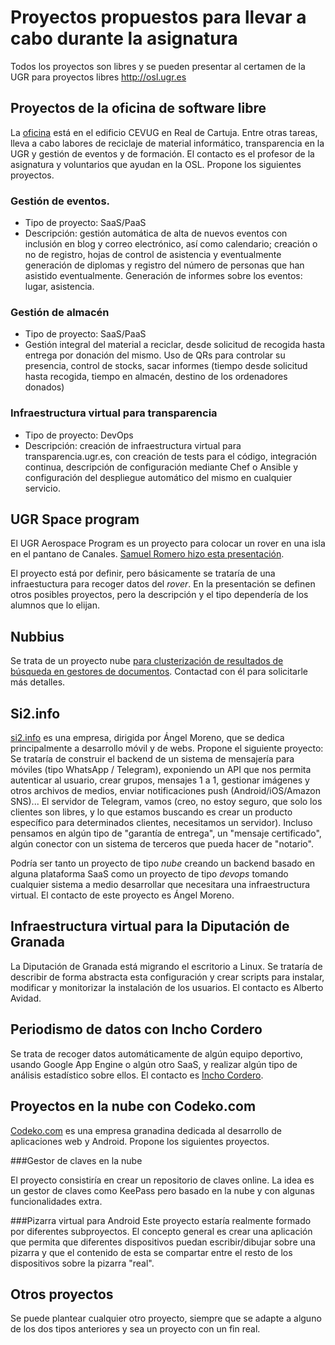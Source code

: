 Proyectos propuestos para llevar a cabo durante la asignatura
=========

Todos los proyectos son libres y se pueden presentar al certamen de la UGR para proyectos libres http://osl.ugr.es

## Proyectos de la oficina de software libre

La [oficina](http://osl.ugr.es) está en el edificio CEVUG en Real de Cartuja. Entre otras tareas, lleva a cabo labores de reciclaje de material informático, transparencia en la UGR y gestión de eventos y de formación. El contacto es el profesor de la asignatura y voluntarios que ayudan en la OSL. Propone los siguientes proyectos.

### Gestión de eventos.

* Tipo de proyecto: SaaS/PaaS
* Descripción: gestión automática de alta de nuevos eventos con inclusión en blog y correo electrónico, así como calendario; creación o no de registro, hojas de control de asistencia y eventualmente generación de diplomas y registro del número de personas que han asistido eventualmente. Generación de informes sobre los eventos: lugar, asistencia.

### Gestión de almacén

* Tipo de proyecto: SaaS/PaaS
* Gestión integral del material a reciclar, desde solicitud de recogida hasta entrega por donación del mismo. Uso de QRs para controlar su presencia, control de stocks, sacar informes (tiempo desde solicitud hasta recogida, tiempo en almacén, destino de los ordenadores donados)

### Infraestructura virtual para transparencia

* Tipo de proyecto: DevOps
* Descripción: creación de infraestructura virtual para transparencia.ugr.es, con creación de tests para el código, integración continua, descripción de configuración mediante Chef o Ansible y configuración del despliegue automático del mismo en cualquier servicio.

## UGR Space program

El UGR Aerospace Program es un proyecto para colocar un rover en una isla en el pantano de Canales. [Samuel Romero hizo esta presentación](https://speakerdeck.com/jjmerelo/presentacion-de-ugrasp-para-infraestructura-virtual).

El proyecto está por definir, pero básicamente se trataría de una infraestuctura para recoger datos del *rover*. En la presentación se definen otros posibles proyectos, pero la descripción y el tipo dependería de los alumnos que lo elijan.

## Nubbius

Se trata de un proyecto nube [para clusterización de resultados de búsqueda en gestores de documentos](https://docs.google.com/a/nubbius.com/presentation/d/11E0OGUcb1PYpU4kPOd68iiXMXO2JUnrYj64GMqgtTkM/edit?usp=sharing). Contactad con él para solicitarle más detalles.

## Si2.info

[si2.info](http://si2.info) es una empresa, dirigida por Ángel Moreno, que se dedica principalmente a desarrollo móvil y de webs. Propone el siguiente proyecto: Se trataría de construir el backend de un sistema de mensajería para móviles (tipo WhatsApp / Telegram), exponiendo un API que nos permita autenticar al usuario, crear grupos, mensajes 1 a 1, gestionar imágenes y otros archivos de medios, enviar notificaciones push (Android/iOS/Amazon SNS)... El servidor de Telegram, vamos (creo, no estoy seguro, que solo los clientes son libres, y lo que estamos buscando es crear un producto específico para determinados clientes, necesitamos un servidor). Incluso pensamos en algún tipo de "garantía de entrega", un "mensaje certificado", algún conector con un sistema de terceros que pueda hacer de "notario".

Podría ser tanto un proyecto de tipo *nube* creando un backend basado en alguna plataforma SaaS como un proyecto de tipo *devops* tomando cualquier sistema a medio desarrollar que necesitara una infraestructura virtual. El contacto de este proyecto es Ángel Moreno.

## Infraestructura virtual para la Diputación de Granada

La Diputación de Granada está migrando el escritorio a Linux. Se trataría de describir de forma abstracta esta configuración y crear scripts para instalar, modificar y monitorizar la instalación de los usuarios. El contacto es Alberto Avidad.

## Periodismo de datos con Incho Cordero

Se trata de recoger datos automáticamente de algún equipo deportivo,
usando Google App Engine o algún otro SaaS, y realizar algún tipo de
análisis estadístico sobre ellos. El contacto es
[Incho Cordero](https://plus.google.com/+InchoCordero/posts).

## Proyectos en la nube con Codeko.com

[Codeko.com](http://codeko.com) es una empresa granadina dedicada al desarrollo de aplicaciones web y Android. Propone los siguientes proyectos. 

###Gestor de claves en la nube

El proyecto consistiría en crear un repositorio de claves online. La idea es un gestor de claves como KeePass pero basado en la nube y con algunas funcionalidades extra.

###Pizarra virtual para Android
Este proyecto estaría realmente formado por diferentes subproyectos. El concepto general es crear una aplicación que permita que diferentes dispositivos puedan escribir/dibujar sobre una pizarra y que el contenido de esta se compartar entre el resto de los dispositivos sobre la pizarra "real".

## Otros proyectos

Se puede plantear cualquier otro proyecto, siempre que se adapte a alguno de los dos tipos anteriores y sea un proyecto con un fin real.
